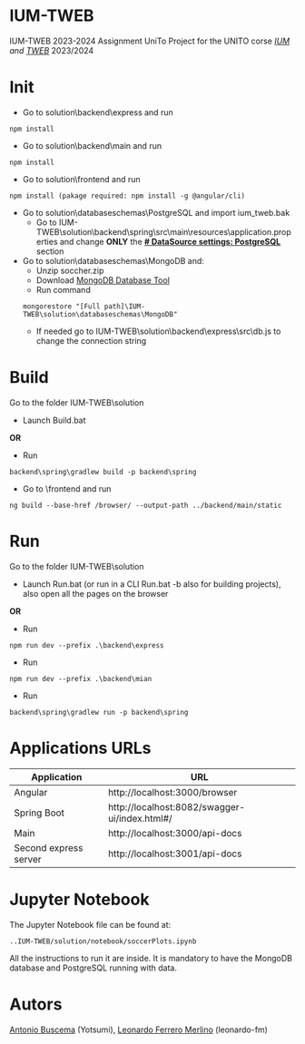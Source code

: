 # IUM-TWEB
IUM-TWEB 2023-2024 Assignment UniTo
Project for the UNITO corse <i>[IUM](https://informatica.i-learn.unito.it/course/view.php?id=2838) and [TWEB](https://informatica.i-learn.unito.it/course/view.php?id=2734)</i> 2023/2024

# Init
- Go to solution\backend\express and run
```
npm install
```
- Go to solution\backend\main and run
```
npm install
```
- Go to solution\frontend and run
```
npm install (pakage required: npm install -g @angular/cli)
```
- Go to solution\databaseschemas\PostgreSQL and import ium_tweb.bak
  - Go to IUM-TWEB\solution\backend\spring\src\main\resources\application.properties and change **ONLY** the **<ins># DataSource settings: PostgreSQL</ins>** section 
- Go to solution\databaseschemas\MongoDB and:
  - Unzip soccher.zip
  - Download [MongoDB Database Tool](https://www.mongodb.com/try/download/database-tools)
  - Run command
  ```
  mongorestore "[Full path]\IUM-TWEB\solution\databaseschemas\MongoDB"
  ```
  - If needed go to IUM-TWEB\solution\backend\express\src\db.js to change the connection string

# Build
Go to the folder IUM-TWEB\solution

- Launch Build.bat

**OR**
- Run
```
backend\spring\gradlew build -p backend\spring
```
- Go to \frontend and run
```
ng build --base-href /browser/ --output-path ../backend/main/static
```

# Run
Go to the folder IUM-TWEB\solution

- Launch Run.bat (or run in a CLI Run.bat -b also for building projects), also open all the pages on the browser

**OR**
- Run
```
npm run dev --prefix .\backend\express
```
- Run
```
npm run dev --prefix .\backend\mian
```
- Run
```
backend\spring\gradlew run -p backend\spring
```

# Applications URLs
Application | URL 
--- | --- 
Angular | http://localhost:3000/browser
Spring Boot | http://localhost:8082/swagger-ui/index.html#/
Main | http://localhost:3000/api-docs
Second express server | http://localhost:3001/api-docs

# Jupyter Notebook
The Jupyter Notebook file can be found at: 
```
..IUM-TWEB/solution/notebook/soccerPlots.ipynb
```
All the instructions to run it are inside. It is mandatory to have the MongoDB database and PostgreSQL running with data.

# Autors
[Antonio Buscema](https://github.com/Yotsumi) (Yotsumi), [Leonardo Ferrero Merlino](https://github.com/leonardo-fm) (leonardo-fm)

